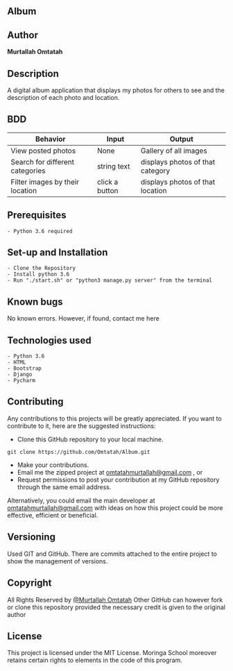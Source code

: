 ## Album

## Author
**Murtallah Omtatah**

## Description
A digital album application that displays my photos for others to see and the description of each photo and location.


## BDD

| Behavior                          | Input                                   | Output                             |
| --------------------------------- | --------------------------------------- | ---------------------------------- |
| View posted photos                | None                                    | Gallery of all images              |
| Search for different categories   | string text                             | displays photos of that category   |
| Filter images by their location   | click a button                          | displays photos of that location |

## Prerequisites

    - Python 3.6 required

## Set-up and Installation

    - Clone the Repository
    - Install python 3.6
    - Run "./start.sh" or "python3 manage.py server" from the terminal

## Known bugs

No known errors. However, if found, contact me here 

## Technologies used

    - Python 3.6
    - HTML
    - Bootstrap
    - Django
    - Pycharm
    
## Contributing

Any contributions to this projects will be greatly appreciated. If you want to contribute to it, here are the suggested instructions:
* Clone this GitHub repository to your local machine.

```buildoutcfg
git clone https://github.com/Omtatah/Album.git
```
* Make your contributions.
* Email me the zipped project at omtatahmurtallah@gmail.com , or
* Request permissions to post your contribution at my GitHub repository through the same email address.

Alternatively, you could email the main developer at omtatahmurtallah@gmail.com with ideas on how this project could be more effective, efficient or beneficial.

## Versioning
Used GIT and GitHub. There are commits attached to the entire project to show the management of versions.

## Copyright

All Rights Reserved by [@Murtallah Omtatah](https://github.com/Omtatah)
Other GitHub can however fork or clone this repository provided the necessary credit is given to the original author
## License

This project is licensed under the MIT License. Moringa School moreover retains certain rights to elements in the code of this program.
